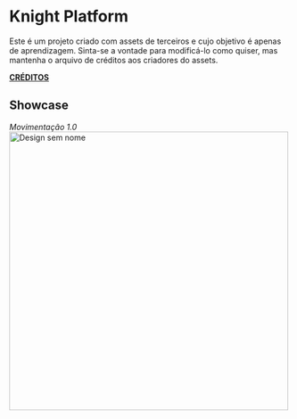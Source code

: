 # Knight Platform
Este é um projeto criado com assets de terceiros e cujo objetivo é apenas de aprendizagem. Sinta-se a vontade para modificá-lo como quiser, mas mantenha o arquivo de créditos aos criadores do assets.

[**CRÉDITOS**](CREDITS.md)

## Showcase

_Movimentação 1.0_  
<a href="https://youtu.be/9OOM4-s1bhU?si=N7BJD2sTc9WFs3ZE">
    <img src="https://github.com/Ralob7002/Knight-Platform/assets/146876856/b14769a5-dde5-419b-9d57-8fc9f76e455e" alt="Design sem nome" width="500">
</a>
